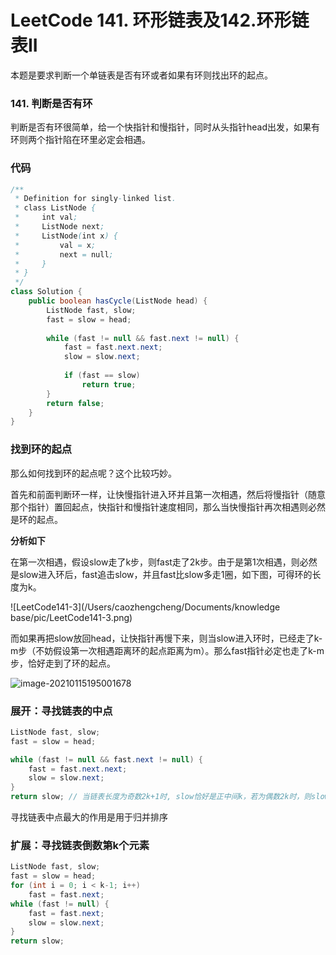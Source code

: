 # LeetCode 141. 环形链表及142.环形链表II

本题是要求判断一个单链表是否有环或者如果有环则找出环的起点。

### 141. 判断是否有环

判断是否有环很简单，给一个快指针和慢指针，同时从头指针head出发，如果有环则两个指针陷在环里必定会相遇。

### 代码

```java
/**
 * Definition for singly-linked list.
 * class ListNode {
 *     int val;
 *     ListNode next;
 *     ListNode(int x) {
 *         val = x;
 *         next = null;
 *     }
 * }
 */
class Solution {
  	public boolean hasCycle(ListNode head) {
      	ListNode fast, slow;
      	fast = slow = head;
      	
      	while (fast != null && fast.next != null) {
          	fast = fast.next.next;
          	slow = slow.next;
          
          	if (fast == slow)
              	return true;
        }
      	return false;
    }
}
```

### 找到环的起点

那么如何找到环的起点呢？这个比较巧妙。

首先和前面判断环一样，让快慢指针进入环并且第一次相遇，然后将慢指针（随意那个指针）置回起点，快指针和慢指针速度相同，那么当快慢指针再次相遇则必然是环的起点。

**分析如下**

在第一次相遇，假设slow走了k步，则fast走了2k步。由于是第1次相遇，则必然是slow进入环后，fast追击slow，并且fast比slow多走1圈，如下图，可得环的长度为k。

![LeetCode141-3](/Users/caozhengcheng/Documents/knowledge base/pic/LeetCode141-3.png)

而如果再把slow放回head，让快指针再慢下来，则当slow进入环时，已经走了k-m步（不妨假设第一次相遇距离环的起点距离为m）。那么fast指针必定也走了k-m步，恰好走到了环的起点。

![image-20210115195001678](/Users/caozhengcheng/developEnv/GitHubRepo/LeetCode/pic/LeetCode141-2.png)

### 展开：寻找链表的中点

```java
ListNode fast, slow;
fast = slow = head;

while (fast != null && fast.next != null) {
  	fast = fast.next.next;
  	slow = slow.next;
}
return slow; // 当链表长度为奇数2k+1时, slow恰好是正中间k，若为偶数2k时，则slow为k-1
```

寻找链表中点最大的作用是用于归并排序



### 扩展：寻找链表倒数第k个元素

```java
ListNode fast, slow;
fast = slow = head;
for (int i = 0; i < k-1; i++)
  	fast = fast.next;
while (fast != null) {
  	fast = fast.next;
  	slow = slow.next;
}
return slow;
```

